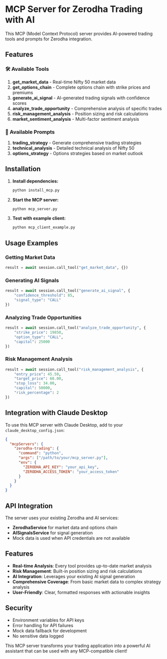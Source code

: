 
# MCP Server for Zerodha Trading with AI

This MCP (Model Context Protocol) server provides AI-powered trading tools and prompts for Zerodha integration.

## Features

### 🛠️ Available Tools

1. **get_market_data** - Real-time Nifty 50 market data
2. **get_options_chain** - Complete options chain with strike prices and premiums
3. **generate_ai_signal** - AI-generated trading signals with confidence scores
4. **analyze_trade_opportunity** - Comprehensive analysis of specific trades
5. **risk_management_analysis** - Position sizing and risk calculations
6. **market_sentiment_analysis** - Multi-factor sentiment analysis

### 💭 Available Prompts

1. **trading_strategy** - Generate comprehensive trading strategies
2. **technical_analysis** - Detailed technical analysis of Nifty 50
3. **options_strategy** - Options strategies based on market outlook

## Installation

1. **Install dependencies:**
   ```bash
   python install_mcp.py
   ```

2. **Start the MCP server:**
   ```bash
   python mcp_server.py
   ```

3. **Test with example client:**
   ```bash
   python mcp_client_example.py
   ```

## Usage Examples

### Getting Market Data
```python
result = await session.call_tool("get_market_data", {})
```

### Generating AI Signals
```python
result = await session.call_tool("generate_ai_signal", {
    "confidence_threshold": 85,
    "signal_type": "CALL"
})
```

### Analyzing Trade Opportunities
```python
result = await session.call_tool("analyze_trade_opportunity", {
    "strike_price": 19850,
    "option_type": "CALL",
    "capital": 25000
})
```

### Risk Management Analysis
```python
result = await session.call_tool("risk_management_analysis", {
    "entry_price": 45.50,
    "target_price": 68.00,
    "stop_loss": 34.00,
    "capital": 50000,
    "risk_percentage": 2
})
```

## Integration with Claude Desktop

To use this MCP server with Claude Desktop, add to your `claude_desktop_config.json`:

```json
{
  "mcpServers": {
    "zerodha-trading": {
      "command": "python",
      "args": ["/path/to/your/mcp_server.py"],
      "env": {
        "ZERODHA_API_KEY": "your_api_key",
        "ZERODHA_ACCESS_TOKEN": "your_access_token"
      }
    }
  }
}
```

## API Integration

The server uses your existing Zerodha and AI services:
- **ZerodhaService** for market data and options chain
- **AISignalsService** for signal generation
- Mock data is used when API credentials are not available

## Features

- **Real-time Analysis**: Every tool provides up-to-date market analysis
- **Risk Management**: Built-in position sizing and risk calculations
- **AI Integration**: Leverages your existing AI signal generation
- **Comprehensive Coverage**: From basic market data to complex strategy analysis
- **User-Friendly**: Clear, formatted responses with actionable insights

## Security

- Environment variables for API keys
- Error handling for API failures
- Mock data fallback for development
- No sensitive data logged

This MCP server transforms your trading application into a powerful AI assistant that can be used with any MCP-compatible client!
